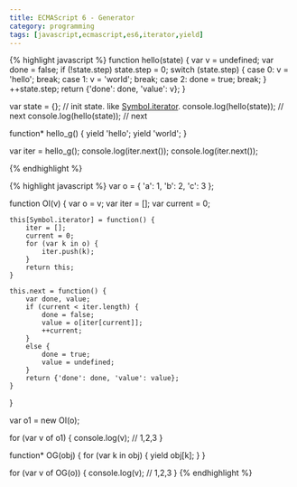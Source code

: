 ```yaml
---
title: ECMAScript 6 - Generator
category: programming
tags: [javascript,ecmascript,es6,iterator,yield]
---
```


{% highlight javascript %}
function hello(state) {
    var v = undefined;
    var done = false;
    if (!state.step)
        state.step = 0;
    switch (state.step) {
    case 0:
        v = 'hello';
        break;
    case 1:
        v = 'world';
        break;
    case 2:
        done = true;
        break;
    }
    ++state.step;
    return {'done': done, 'value': v};
}


var state = {}; // init state. like [Symbol.iterator]().
console.log(hello(state)); // next
console.log(hello(state)); // next

function* hello_g() {
    yield 'hello';
    yield 'world';
}

var iter = hello_g();
console.log(iter.next());
console.log(iter.next());

{% endhighlight %}


{% highlight javascript %}
var o = {
    'a': 1,
    'b': 2,
    'c': 3
};

function OI(v) {
    var o = v;
    var iter = [];
    var current = 0;

    this[Symbol.iterator] = function() {
        iter = [];
        current = 0;
        for (var k in o) {
            iter.push(k);
        }
        return this;
    }

    this.next = function() {
        var done, value;
        if (current < iter.length) {
            done = false;
            value = o[iter[current]];
            ++current;
        }
        else {
            done = true;
            value = undefined;
        }
        return {'done': done, 'value': value};
    }
}

var o1 = new OI(o);

for (var v of o1) {
    console.log(v); // 1,2,3
}

function* OG(obj) {
    for (var k in obj) {
        yield obj[k];
    }
}

for (var v of OG(o)) {
    console.log(v); // 1,2,3
}
{% endhighlight %}
